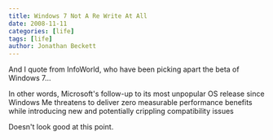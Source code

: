 ```yaml
---
title: Windows 7 Not A Re Write At All
date: 2008-11-11
categories: [life]
tags: [life]
author: Jonathan Beckett
---
```


And I quote from InfoWorld, who have been picking apart the beta of Windows 7...

In other words, Microsoft's follow-up to its most unpopular OS release since Windows Me threatens to deliver zero measurable performance benefits while introducing new and potentially crippling compatibility issues

Doesn't look good at this point.